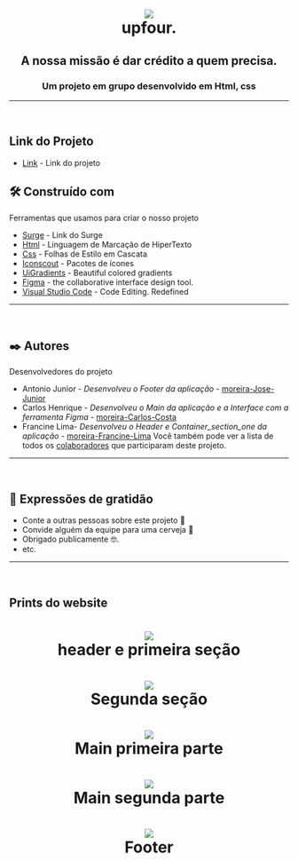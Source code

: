 <h1 align="center">
    <img src="https://www.notion.so/image/https%3A%2F%2Fs3-us-west-2.amazonaws.com%2Fsecure.notion-static.com%2F80fe2fb2-7916-4eee-887e-952818386750%2FLog4_(1).png?table=block&id=c293a83b-7c55-4155-acd9-82f1bc0caab3&spaceId=f97190af-c9c2-4592-9ae2-6311b6b728de&width=2000&userId=3e15984a-1049-4891-8201-31b386086a35&cache=v2" backgroud="red"/>
    <br>upfour.<br>
</h1>
<h2 align="center">
 A nossa missão é dar crédito a quem precisa.
</h2>
<h3 align="center">Um projeto em grupo desenvolvido em Html, css</h3>
<hr>
&nbsp;

## Link do Projeto
- [Link](https://rapid-calculator.surge.sh/) - Link do projeto
## :hammer_and_wrench: Construído com

Ferramentas que usamos para criar o nosso projeto

- [Surge](http://www.pricey-zoo.surge.sh/) - Link do Surge
- [Html](http://www.dropwizard.io/1.0.2/docs/) - Linguagem de Marcação de HiperTexto
- [Css](https://maven.apache.org/) - Folhas de Estilo em Cascata
- [Iconscout](https://iconscout.com/unicons/getting-started/line) - Pacotes de ícones
- [UiGradients](https://uigradients.com/#Almost) - Beautiful colored gradients
- [Figma](https://www.figma.com/) - the collaborative interface design tool.
- [Visual Studio Code](https://www.figma.com/) - Code Editing. Redefined
<hr>
&nbsp;

## :black_nib: Autores

Desenvolvedores do projeto

- Antonio Junior - _Desenvolveu o Footer da aplicação_ - [moreira-Jose-Junior](https://github.com/future4code/moreira-Jose-Junior)
- Carlos Henrique - _Desenvolveu o Main da aplicação e a Interface com a ferramenta Figma_ - [moreira-Carlos-Costa](https://github.com/future4code/moreira-Carlos-Costa)
- Francine Lima- _Desenvolveu o Header e Container_section_one da aplicação_ - [moreira-Francine-Lima](https://github.com/future4code/moreira-Francine-Lima)
Você também pode ver a lista de todos os [colaboradores](https://github.com/future4code/Moreira-landing-page4/graphs/contributors) que participaram deste projeto.
<hr>
&nbsp;

## :gift: Expressões de gratidão

- Conte a outras pessoas sobre este projeto :loudspeaker:
- Convide alguém da equipe para uma cerveja :beer:
- Obrigado publicamente :nerd_face:.
- etc.
<hr>
&nbsp;

## Prints do website

<h1 align="center">
    <img src="https://imagens-traval.s3.amazonaws.com/header+e+1+se%C3%A7%C3%A3o.png" backgroud="red"/>
    <br>header e primeira seção<br>
</h1>
<h1 align="center">
    <img src="https://imagens-traval.s3.amazonaws.com/se%C3%A7%C3%A3o+2.png" backgroud="red"/>
    <br>Segunda seção<br>
</h1>
<h1 align="center">
    <img src="https://imagens-traval.s3.amazonaws.com/main+1+parte.png" backgroud="red"/>
    <br>Main primeira parte<br>
</h1>
<h1 align="center">
    <img src="https://imagens-traval.s3.amazonaws.com/main+2+parte.png" backgroud="red"/>
    <br>Main segunda parte<br>
</h1>
<h1 align="center">
    <img src="https://imagens-traval.s3.amazonaws.com/footer.png" backgroud="red"/>
    <br>Footer<br>
</h1>
